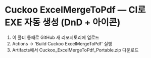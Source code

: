 # Cuckoo ExcelMergeToPdf — CI로 EXE 자동 생성 (DnD + 아이콘)
1) 이 폴더 통째로 GitHub 새 리포지토리에 업로드
2) Actions -> 'Build Cuckoo ExcelMergeToPdf' 실행
3) Artifacts에서 Cuckoo_ExcelMergeToPdf_Portable.zip 다운로드
